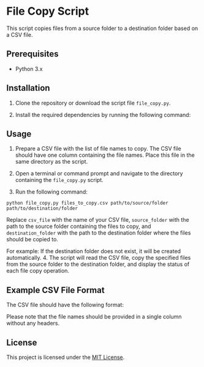 # File Copy Script

This script copies files from a source folder to a destination folder based on a CSV file.

## Prerequisites

- Python 3.x

## Installation

1. Clone the repository or download the script file `file_copy.py`.

2. Install the required dependencies by running the following command:

## Usage

1. Prepare a CSV file with the list of file names to copy. The CSV file should have one column containing the file names. Place this file in the same directory as the script.

2. Open a terminal or command prompt and navigate to the directory containing the `file_copy.py` script.

3. Run the following command:

`` python file_copy.py files_to_copy.csv path/to/source/folder path/to/destination/folder ``

Replace `csv_file` with the name of your CSV file, `source_folder` with the path to the source folder containing the files to copy, and `destination_folder` with the path to the destination folder where the files should be copied to.

For example:
If the destination folder does not exist, it will be created automatically.
4. The script will read the CSV file, copy the specified files from the source folder to the destination folder, and display the status of each file copy operation.

## Example CSV File Format

The CSV file should have the following format:

Please note that the file names should be provided in a single column without any headers.

## License

This project is licensed under the [MIT License](LICENSE).
